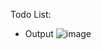Todo List:
- Output
![image](https://github.com/user-attachments/assets/2e66d589-3061-4c71-8203-7ce03f0c2165)
